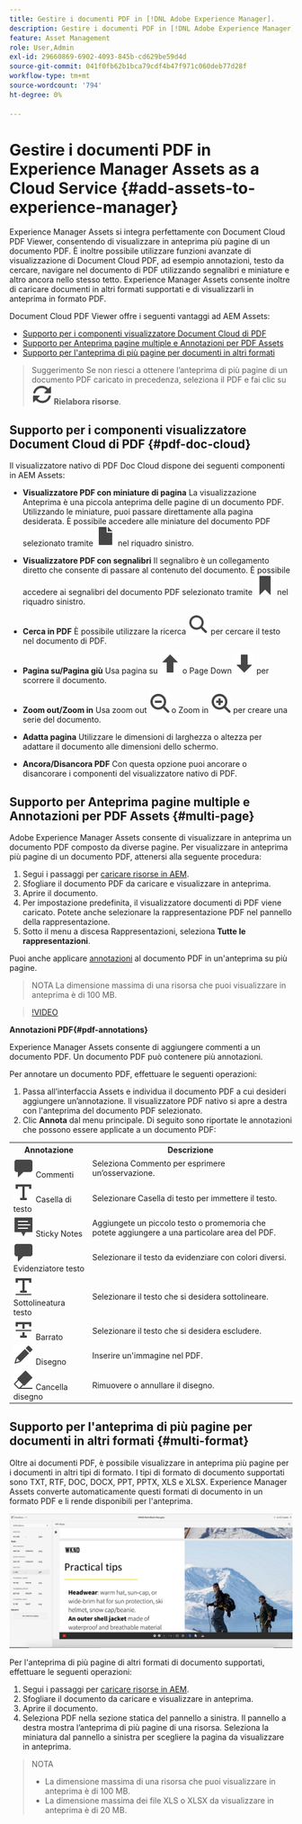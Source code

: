 ```yaml
---
title: Gestire i documenti PDF in [!DNL Adobe Experience Manager].
description: Gestire i documenti PDF in [!DNL Adobe Experience Manager] as a [!DNL Cloud Service].
feature: Asset Management
role: User,Admin
exl-id: 29660869-6902-4093-845b-cd629be59d4d
source-git-commit: 041f0fb62b1bca79cdf4b47f971c060deb77d28f
workflow-type: tm+mt
source-wordcount: '794'
ht-degree: 0%

---
```


# Gestire i documenti PDF in Experience Manager Assets as a Cloud Service {#add-assets-to-experience-manager}

Experience Manager Assets si integra perfettamente con Document Cloud PDF Viewer, consentendo di visualizzare in anteprima più pagine di un documento PDF. È inoltre possibile utilizzare funzioni avanzate di visualizzazione di Document Cloud PDF, ad esempio annotazioni, testo da cercare, navigare nel documento di PDF utilizzando segnalibri e miniature e altro ancora nello stesso tetto. Experience Manager Assets consente inoltre di caricare documenti in altri formati supportati e di visualizzarli in anteprima in formato PDF.

Document Cloud PDF Viewer offre i seguenti vantaggi ad AEM Assets:
* [Supporto per i componenti visualizzatore Document Cloud di PDF](#pdf-doc-cloud)
* [Supporto per Anteprima pagine multiple e Annotazioni per PDF Assets](#multi-page)
* [Supporto per l&#39;anteprima di più pagine per documenti in altri formati](#multi-format)

> Suggerimento
> Se non riesci a ottenere l’anteprima di più pagine di un documento PDF caricato in precedenza, seleziona il PDF e fai clic su **![Rielabora](/help/assets/assets/Reprocess.svg) Rielabora risorse**.

## Supporto per i componenti visualizzatore Document Cloud di PDF {#pdf-doc-cloud}

Il visualizzatore nativo di PDF Doc Cloud dispone dei seguenti componenti in AEM Assets:

* **Visualizzatore PDF con miniature di pagina** La visualizzazione Anteprima è una piccola anteprima delle pagine di un documento PDF. Utilizzando le miniature, puoi passare direttamente alla pagina desiderata. È possibile accedere alle miniature del documento PDF selezionato tramite ![miniatura](/help/assets/assets/thumbnail.svg) nel riquadro sinistro.

* **Visualizzatore PDF con segnalibri** Il segnalibro è un collegamento diretto che consente di passare al contenuto del documento. È possibile accedere ai segnalibri del documento PDF selezionato tramite ![segnalibro](/help/assets/assets/bookmark.svg) nel riquadro sinistro.

* **Cerca in PDF** È possibile utilizzare la ricerca ![ricerca](/help/assets/assets/Search.svg) per cercare il testo nel documento di PDF.

* **Pagina su/Pagina giù** Usa pagina su ![Pagina su](/help/assets/assets/ArrowUp.svg) o Page Down ![Pagina giù](/help/assets/assets/ArrowDown.svg) per scorrere il documento.

* **Zoom out/Zoom in** Usa zoom out ![Zoom out](/help/assets/assets/ZoomOut.svg) o Zoom in ![Zoom in](/help/assets/assets/ZoomIn.svg) per creare una serie del documento.

* **Adatta pagina** Utilizzare le dimensioni di larghezza o altezza per adattare il documento alle dimensioni dello schermo.

* **Ancora/Disancora PDF** Con questa opzione puoi ancorare o disancorare i componenti del visualizzatore nativo di PDF.

## Supporto per Anteprima pagine multiple e Annotazioni per PDF Assets {#multi-page}

Adobe Experience Manager Assets consente di visualizzare in anteprima un documento PDF composto da diverse pagine. Per visualizzare in anteprima più pagine di un documento PDF, attenersi alla seguente procedura:

1. Segui i passaggi per [caricare risorse in AEM](https://experienceleague.adobe.com/docs/experience-manager-cloud-service/content/assets/manage/add-assets.html?lang=en).
1. Sfogliare il documento PDF da caricare e visualizzare in anteprima.
1. Aprire il documento.
1. Per impostazione predefinita, il visualizzatore documenti di PDF viene caricato. Potete anche selezionare la rappresentazione PDF nel pannello della rappresentazione.
1. Sotto il menu a discesa Rappresentazioni, seleziona **Tutte le rappresentazioni**.

Puoi anche applicare [annotazioni](#pdf-annotations) al documento PDF in un&#39;anteprima su più pagine.

> NOTA
> La dimensione massima di una risorsa che puoi visualizzare in anteprima è di 100 MB.

>[!VIDEO](https://video.tv.adobe.com/v/3409355)

<!--
![Multi-page Preview](/help/assets/assets/multi-page.png)
-->

**Annotazioni PDF{#pdf-annotations}**

Experience Manager Assets consente di aggiungere commenti a un documento PDF. Un documento PDF può contenere più annotazioni.

Per annotare un documento PDF, effettuare le seguenti operazioni:
1. Passa all’interfaccia Assets e individua il documento PDF a cui desideri aggiungere un’annotazione. Il visualizzatore PDF nativo si apre a destra con l&#39;anteprima del documento PDF selezionato.
1. Clic **Annota** dal menu principale.
Di seguito sono riportate le annotazioni che possono essere applicate a un documento PDF:

<table>
        <tr>
             <th> Annotazione </th>
            <th> Descrizione </th>
        </tr>
        <tr>
           <td> <img src="/help/assets/assets/Comment.svg"> Commenti </td>
            <td> Seleziona Commento per esprimere un’osservazione. </td>
        </tr>
        <tr>
            <td> <img src="/help/assets/assets/Text.svg"> Casella di testo </td>
            <td> Selezionare Casella di testo per immettere il testo. </td>
        </tr>
        <tr>
            <td> <img src="/help/assets/assets/Note.svg"> Sticky Notes </td>
            <td> Aggiungete un piccolo testo o promemoria che potete aggiungere a una particolare area del PDF. </td>
        </tr>
        <tr>
            <td> <img src="/help/assets/assets/Comment.svg"> Evidenziatore testo </td>
            <td> Selezionare il testo da evidenziare con colori diversi. </td>
        </tr>
        <tr>
            <td> <img src="/help/assets/assets/TextUnderline.svg"> Sottolineatura testo </td>
            <td> Selezionare il testo che si desidera sottolineare. </td>
        </tr>
        <tr>
            <td> <img src="/help/assets/assets/TextStrikethrough.svg"> Barrato </td>
            <td> Selezionare il testo che si desidera escludere. </td>
        </tr>
        <tr>
            <td> <img src="/help/assets/assets/Draw.svg"> Disegno </td>
            <td> Inserire un'immagine nel PDF. </td>
        </tr>
        <tr>
            <td> <img src="/help/assets/assets/Erase.svg"> Cancella disegno </td>
             <td> Rimuovere o annullare il disegno. </td>
        </tr>
    </table>

## Supporto per l&#39;anteprima di più pagine per documenti in altri formati {#multi-format}

Oltre ai documenti PDF, è possibile visualizzare in anteprima più pagine per i documenti in altri tipi di formato. I tipi di formato di documento supportati sono TXT, RTF, DOC, DOCX, PPT, PPTX, XLS e XLSX. Experience Manager Assets converte automaticamente questi formati di documento in un formato PDF e li rende disponibili per l&#39;anteprima.

![Anteprima multipagina di documenti in altri formati](/help/assets/assets/multi-page-other-formats.png)

Per l&#39;anteprima di più pagine di altri formati di documento supportati, effettuare le seguenti operazioni:
1. Segui i passaggi per [caricare risorse in AEM](https://experienceleague.adobe.com/docs/experience-manager-cloud-service/content/assets/manage/add-assets.html?lang=en).
1. Sfogliare il documento da caricare e visualizzare in anteprima.
1. Aprire il documento.
1. Seleziona PDF nella sezione statica del pannello a sinistra. Il pannello a destra mostra l’anteprima di più pagine di una risorsa. Seleziona la miniatura dal pannello a sinistra per scegliere la pagina da visualizzare in anteprima.

> NOTA
> * La dimensione massima di una risorsa che puoi visualizzare in anteprima è di 100 MB.
> * La dimensione massima dei file XLS o XLSX da visualizzare in anteprima è di 20 MB.
>

